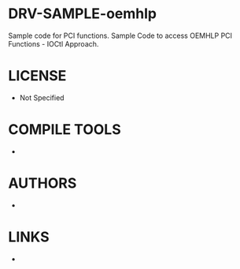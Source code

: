 # DRV-SAMPLE-oemhlp
Sample code for PCI functions. Sample Code to access OEMHLP PCI Functions - IOCtl Approach.

LICENSE
===============
* Not Specified

COMPILE TOOLS
===============
* 
 
AUTHORS
===============
* 

LINKS
===============
* 
